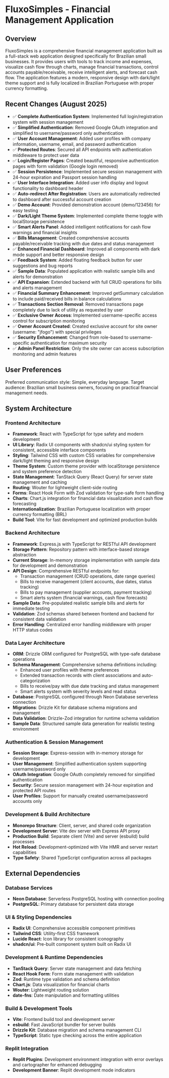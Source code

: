 # FluxoSimples - Financial Management Application

## Overview

FluxoSimples is a comprehensive financial management application built as a full-stack web application designed specifically for Brazilian small businesses. It provides users with tools to track income and expenses, visualize cash flow through charts, manage financial transactions, control accounts payable/receivable, receive intelligent alerts, and forecast cash flow. The application features a modern, responsive design with dark/light theme support and is fully localized in Brazilian Portuguese with proper currency formatting.

## Recent Changes (August 2025)

- ✅ **Complete Authentication System**: Implemented full login/registration system with session management
- ✅ **Simplified Authentication**: Removed Google OAuth integration and simplified to username/password only authentication
- ✅ **User Account Management**: Added user profiles with company information, username, email, and password authentication
- ✅ **Protected Routes**: Secured all API endpoints with authentication middleware to protect user data
- ✅ **Login/Register Pages**: Created beautiful, responsive authentication pages with form validation (Google login removed)
- ✅ **Session Persistence**: Implemented secure session management with 24-hour expiration and Passport session handling
- ✅ **User Interface Integration**: Added user info display and logout functionality to dashboard header
- ✅ **Auto-redirect After Registration**: Users are automatically redirected to dashboard after successful account creation
- ✅ **Demo Account**: Provided demonstration account (demo/123456) for easy testing
- ✅ **Dark/Light Theme System**: Implemented complete theme toggle with localStorage persistence
- ✅ **Smart Alerts Panel**: Added intelligent notifications for cash flow warnings and financial insights
- ✅ **Bills Management**: Created comprehensive accounts payable/receivable tracking with due dates and status management
- ✅ **Enhanced Financial Dashboard**: Improved all components with dark mode support and better responsive design
- ✅ **Feedback System**: Added floating feedback button for user suggestions and bug reports
- ✅ **Sample Data**: Populated application with realistic sample bills and alerts for demonstration
- ✅ **API Expansion**: Extended backend with full CRUD operations for bills and alerts management
- ✅ **Financial Summary Enhancement**: Improved getSummary calculation to include paid/received bills in balance calculations
- ✅ **Transactions Section Removal**: Removed transactions page completely due to lack of utility as requested by user
- ✅ **Exclusive Owner Access**: Implemented username-specific access control for subscription monitoring
- ✅ **Owner Account Created**: Created exclusive account for site owner (username: "jfogo") with special privileges
- ✅ **Security Enhancement**: Changed from role-based to username-specific authentication for maximum security
- ✅ **Admin Panel Restriction**: Only the site owner can access subscription monitoring and admin features

## User Preferences

Preferred communication style: Simple, everyday language.
Target audience: Brazilian small business owners, focusing on practical financial management needs.

## System Architecture

### Frontend Architecture
- **Framework**: React with TypeScript for type safety and modern development
- **UI Library**: Radix UI components with shadcn/ui styling system for consistent, accessible interface components
- **Styling**: Tailwind CSS with custom CSS variables for comprehensive dark/light theming and responsive design
- **Theme System**: Custom theme provider with localStorage persistence and system preference detection
- **State Management**: TanStack Query (React Query) for server state management and caching
- **Routing**: Wouter for lightweight client-side routing
- **Forms**: React Hook Form with Zod validation for type-safe form handling
- **Charts**: Chart.js integration for financial data visualization and cash flow forecasting
- **Internationalization**: Brazilian Portuguese localization with proper currency formatting (BRL)
- **Build Tool**: Vite for fast development and optimized production builds

### Backend Architecture
- **Framework**: Express.js with TypeScript for RESTful API development
- **Storage Pattern**: Repository pattern with interface-based storage abstraction
- **Current Storage**: In-memory storage implementation with sample data for development and demonstration
- **API Design**: Comprehensive RESTful endpoints for:
  - Transaction management (CRUD operations, date range queries)
  - Bills to receive management (client accounts, due dates, status tracking)
  - Bills to pay management (supplier accounts, payment tracking)
  - Smart alerts system (financial warnings, cash flow forecasts)
- **Sample Data**: Pre-populated realistic sample bills and alerts for immediate testing
- **Validation**: Zod schemas shared between frontend and backend for consistent data validation
- **Error Handling**: Centralized error handling middleware with proper HTTP status codes

### Data Layer Architecture
- **ORM**: Drizzle ORM configured for PostgreSQL with type-safe database operations
- **Schema Management**: Comprehensive schema definitions including:
  - Enhanced user profiles with theme preferences
  - Extended transaction records with client associations and auto-categorization
  - Bills to receive/pay with due date tracking and status management
  - Smart alerts system with severity levels and read status
- **Database**: PostgreSQL configured through Neon Database serverless connection
- **Migrations**: Drizzle Kit for database schema migrations and management
- **Data Validation**: Drizzle-Zod integration for runtime schema validation
- **Sample Data**: Structured sample data generation for realistic testing environment

### Authentication & Session Management
- **Session Storage**: Express-session with in-memory storage for development
- **User Management**: Simplified authentication system supporting username/password only
- **OAuth Integration**: Google OAuth completely removed for simplified authentication
- **Security**: Secure session management with 24-hour expiration and protected API routes
- **User Profiles**: Support for manually created username/password accounts only

### Development & Build Architecture
- **Monorepo Structure**: Client, server, and shared code organization
- **Development Server**: Vite dev server with Express API proxy
- **Production Build**: Separate client (Vite) and server (esbuild) build processes
- **Hot Reload**: Development-optimized with Vite HMR and server restart capabilities
- **Type Safety**: Shared TypeScript configuration across all packages

## External Dependencies

### Database Services
- **Neon Database**: Serverless PostgreSQL hosting with connection pooling
- **PostgreSQL**: Primary database for persistent data storage

### UI & Styling Dependencies
- **Radix UI**: Comprehensive accessible component primitives
- **Tailwind CSS**: Utility-first CSS framework
- **Lucide React**: Icon library for consistent iconography
- **shadcn/ui**: Pre-built component system built on Radix UI

### Development & Runtime Dependencies
- **TanStack Query**: Server state management and data fetching
- **React Hook Form**: Form state management with validation
- **Zod**: Runtime type validation and schema definition
- **Chart.js**: Data visualization for financial charts
- **Wouter**: Lightweight routing solution
- **date-fns**: Date manipulation and formatting utilities

### Build & Development Tools
- **Vite**: Frontend build tool and development server
- **esbuild**: Fast JavaScript bundler for server builds
- **Drizzle Kit**: Database migration and schema management CLI
- **TypeScript**: Static type checking across the entire application

### Replit Integration
- **Replit Plugins**: Development environment integration with error overlays and cartographer for enhanced debugging
- **Development Banner**: Replit development mode indicators